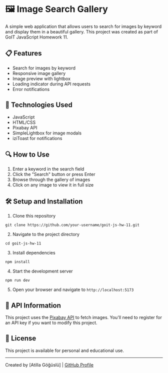 # 🖼️ Image Search Gallery

A simple web application that allows users to search for images by keyword and
display them in a beautiful gallery. This project was created as part of GoIT
JavaScript Homework 11.

## 📋 Features

- Search for images by keyword
- Responsive image gallery
- Image preview with lightbox
- Loading indicator during API requests
- Error notifications

## 🚀 Technologies Used

- JavaScript
- HTML/CSS
- Pixabay API
- SimpleLightbox for image modals
- iziToast for notifications

## 🔍 How to Use

1. Enter a keyword in the search field
2. Click the "Search" button or press Enter
3. Browse through the gallery of images
4. Click on any image to view it in full size

## 🛠️ Setup and Installation

1. Clone this repository

```
git clone https://github.com/your-username/goit-js-hw-11.git
```

2. Navigate to the project directory

```
cd goit-js-hw-11
```

3. Install dependencies

```
npm install
```

4. Start the development server

```
npm run dev
```

5. Open your browser and navigate to `http://localhost:5173`

## 🧾 API Information

This project uses the [Pixabay API](https://pixabay.com/api/docs/) to fetch
images. You'll need to register for an API key if you want to modify this
project.

## 📝 License

This project is available for personal and educational use.

---

Created by [Atilla Göğüslü] | [GitHub Profile](https://github.com/atillagoguslu)

